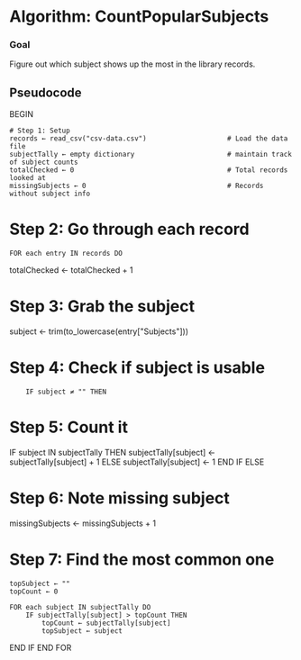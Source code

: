 # Algorithm: CountPopularSubjects
### Goal
Figure out which subject shows up the most in the library records.
## Pseudocode
BEGIN

    # Step 1: Setup
    records ← read_csv("csv-data.csv")                    # Load the data file
    subjectTally ← empty dictionary                       # maintain track of subject counts
    totalChecked ← 0                                      # Total records looked at
    missingSubjects ← 0                                   # Records without subject info
# Step 2: Go through each record
    FOR each entry IN records DO
totalChecked ← totalChecked + 1
 # Step 3: Grab the subject
  subject ← trim(to_lowercase(entry["Subjects"]))
  # Step 4: Check if subject is usable
        IF subject ≠ "" THEN
# Step 5: Count it
IF subject IN subjectTally THEN
subjectTally[subject] ← subjectTally[subject] + 1
ELSE
subjectTally[subject] ← 1
END IF
ELSE
# Step 6: Note missing subject
missingSubjects ← missingSubjects + 1
# Step 7: Find the most common one
    topSubject ← ""
    topCount ← 0

    FOR each subject IN subjectTally DO
        IF subjectTally[subject] > topCount THEN
            topCount ← subjectTally[subject]
            topSubject ← subject
END IF
END FOR

